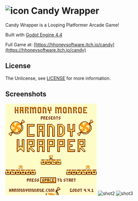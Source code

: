 # ![icon](Image/icon/48.png) Candy Wrapper

Candy Wrapper is a Looping Platformer Arcade Game!

Built with [Godot Engine 4.4](https://godotengine.org)

Full Game at: [https://hhoneysoftware.itch.io/candy](https://hhoneysoftware.itch.io/candy)

## License
The Unlicense, see [LICENSE](LICENSE) for more information.

## Screenshots
![shot1](Image/thumb/1.png)
![shot2](Image/thumb/2.png)
![shot3](Image/thumb/3.png)
